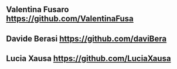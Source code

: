 ## Valentina Fusaro   https://github.com/ValentinaFusa
## Davide Berasi   https://github.com/daviBera
## Lucia Xausa    https://github.com/LuciaXausa
